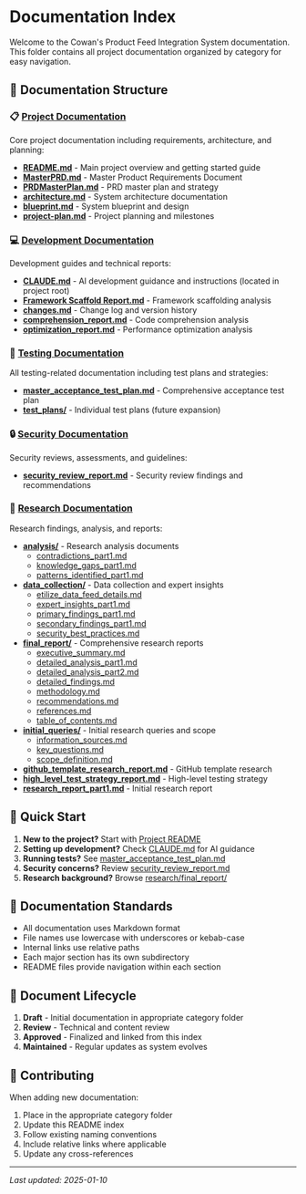 # Documentation Index

Welcome to the Cowan's Product Feed Integration System documentation. This folder contains all project documentation organized by category for easy navigation.

## 📁 Documentation Structure

### 📋 [Project Documentation](./project/)
Core project documentation including requirements, architecture, and planning:
- **[README.md](./project/README.md)** - Main project overview and getting started guide
- **[MasterPRD.md](./project/MasterPRD.md)** - Master Product Requirements Document
- **[PRDMasterPlan.md](./project/PRDMasterPlan.md)** - PRD master plan and strategy
- **[architecture.md](./project/architecture.md)** - System architecture documentation
- **[blueprint.md](./project/blueprint.md)** - System blueprint and design
- **[project-plan.md](./project/project-plan.md)** - Project planning and milestones

### 💻 [Development Documentation](./development/)
Development guides and technical reports:
- **[CLAUDE.md](../CLAUDE.md)** - AI development guidance and instructions (located in project root)
- **[Framework Scaffold Report.md](./development/Framework%20Scaffold%20Report.md)** - Framework scaffolding analysis
- **[changes.md](./development/changes.md)** - Change log and version history
- **[comprehension_report.md](./development/comprehension_report.md)** - Code comprehension analysis
- **[optimization_report.md](./development/optimization_report.md)** - Performance optimization analysis

### 🧪 [Testing Documentation](./testing/)
All testing-related documentation including test plans and strategies:
- **[master_acceptance_test_plan.md](./testing/master_acceptance_test_plan.md)** - Comprehensive acceptance test plan
- **[test_plans/](./testing/test_plans/)** - Individual test plans (future expansion)

### 🔒 [Security Documentation](./security/)
Security reviews, assessments, and guidelines:
- **[security_review_report.md](./security/security_review_report.md)** - Security review findings and recommendations

### 🔬 [Research Documentation](./research/)
Research findings, analysis, and reports:
- **[analysis/](./research/analysis/)** - Research analysis documents
  - [contradictions_part1.md](./research/analysis/contradictions_part1.md)
  - [knowledge_gaps_part1.md](./research/analysis/knowledge_gaps_part1.md)
  - [patterns_identified_part1.md](./research/analysis/patterns_identified_part1.md)
- **[data_collection/](./research/data_collection/)** - Data collection and expert insights
  - [etilize_data_feed_details.md](./research/data_collection/etilize_data_feed_details.md)
  - [expert_insights_part1.md](./research/data_collection/expert_insights_part1.md)
  - [primary_findings_part1.md](./research/data_collection/primary_findings_part1.md)
  - [secondary_findings_part1.md](./research/data_collection/secondary_findings_part1.md)
  - [security_best_practices.md](./research/data_collection/security_best_practices.md)
- **[final_report/](./research/final_report/)** - Comprehensive research reports
  - [executive_summary.md](./research/final_report/executive_summary.md)
  - [detailed_analysis_part1.md](./research/final_report/detailed_analysis_part1.md)
  - [detailed_analysis_part2.md](./research/final_report/detailed_analysis_part2.md)
  - [detailed_findings.md](./research/final_report/detailed_findings.md)
  - [methodology.md](./research/final_report/methodology.md)
  - [recommendations.md](./research/final_report/recommendations.md)
  - [references.md](./research/final_report/references.md)
  - [table_of_contents.md](./research/final_report/table_of_contents.md)
- **[initial_queries/](./research/initial_queries/)** - Initial research queries and scope
  - [information_sources.md](./research/initial_queries/information_sources.md)
  - [key_questions.md](./research/initial_queries/key_questions.md)
  - [scope_definition.md](./research/initial_queries/scope_definition.md)
- **[github_template_research_report.md](./research/github_template_research_report.md)** - GitHub template research
- **[high_level_test_strategy_report.md](./research/high_level_test_strategy_report.md)** - High-level testing strategy
- **[research_report_part1.md](./research/research_report_part1.md)** - Initial research report

## 🚀 Quick Start

1. **New to the project?** Start with [Project README](./project/README.md)
2. **Setting up development?** Check [CLAUDE.md](../CLAUDE.md) for AI guidance
3. **Running tests?** See [master_acceptance_test_plan.md](./testing/master_acceptance_test_plan.md)
4. **Security concerns?** Review [security_review_report.md](./security/security_review_report.md)
5. **Research background?** Browse [research/final_report/](./research/final_report/)

## 📝 Documentation Standards

- All documentation uses Markdown format
- File names use lowercase with underscores or kebab-case
- Internal links use relative paths
- Each major section has its own subdirectory
- README files provide navigation within each section

## 🔄 Document Lifecycle

1. **Draft** - Initial documentation in appropriate category folder
2. **Review** - Technical and content review
3. **Approved** - Finalized and linked from this index
4. **Maintained** - Regular updates as system evolves

## 📧 Contributing

When adding new documentation:
1. Place in the appropriate category folder
2. Update this README index
3. Follow existing naming conventions
4. Include relative links where applicable
5. Update any cross-references

---

*Last updated: 2025-01-10*